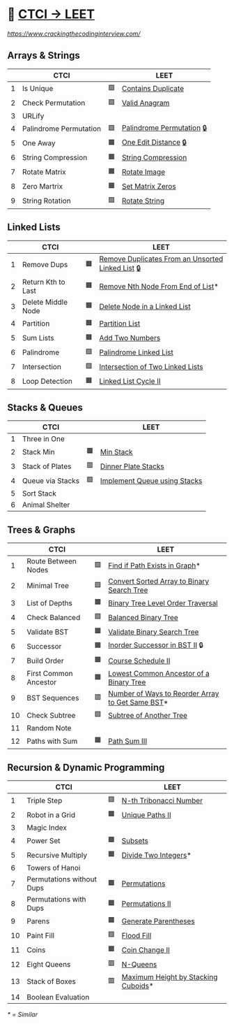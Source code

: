 📗 [CTCI -> LEET](https://leetcode.com/discuss/post/1152824/cracking-the-coding-interview-6th-editio-97nm/)
=================

_https://www.crackingthecodinginterview.com/_


Arrays & Strings
----------------

|    | CTCI                   |    | LEET 
|----|------------------------|----|-----
|  1 | Is Unique              | 🟩 | [Contains Duplicate](https://leetcode.com/problems/contains-duplicate/)
|  2 | Check Permutation      | 🟩 | [Valid Anagram](https://leetcode.com/problems/valid-anagram/)
|  3 | URLify                 | 
|  4 | Palindrome Permutation | 🟩 | [Palindrome Permutation](https://leetcode.com/problems/palindrome-permutation/) [🔒](https://leetcode.ca/2016-08-22-266-Palindrome-Permutation/)
|  5 | One Away               | 🟧 | [One Edit Distance](https://leetcode.com/problems/one-edit-distance/) [🔒](https://leetcode.ca/2016-05-09-161-One-Edit-Distance/)
|  6 | String Compression     | 🟧 | [String Compression](https://leetcode.com/problems/string-compression/)
|  7 | Rotate Matrix          | 🟧 | [Rotate Image](https://leetcode.com/problems/rotate-image/)
|  8 | Zero Martrix           | 🟧 | [Set Matrix Zeros](https://leetcode.com/problems/set-matrix-zeroes/)
|  9 | String Rotation        | 🟩 | [Rotate String](https://leetcode.com/problems/rotate-string/)


Linked Lists
------------

|    | CTCI                   |    | LEET
|----|------------------------|----|-----
|  1 | Remove Dups            | 🟧 | [Remove Duplicates From an Unsorted Linked List](https://leetcode.com/problems/remove-duplicates-from-an-unsorted-linked-list/) [🔒](https://leetcode.ca/2020-12-09-1836-Remove-Duplicates-From-an-Unsorted-Linked-List/)
|  2 | Return Kth to Last     | 🟧 | [Remove Nth Node From End of List](https://leetcode.com/problems/remove-nth-node-from-end-of-list/)*
|  3 | Delete Middle Node     | 🟧 | [Delete Node in a Linked List](https://leetcode.com/problems/delete-node-in-a-linked-list/)
|  4 | Partition              | 🟧 | [Partition List](https://leetcode.com/problems/partition-list/)
|  5 | Sum Lists              | 🟧 | [Add Two Numbers](https://leetcode.com/problems/add-two-numbers/)
|  6 | Palindrome             | 🟩 | [Palindrome Linked List](https://leetcode.com/problems/palindrome-linked-list/)
|  7 | Intersection           | 🟩 | [Intersection of Two Linked Lists](https://leetcode.com/problems/intersection-of-two-linked-lists/)
|  8 | Loop Detection         | 🟧 | [Linked List Cycle II](https://leetcode.com/problems/linked-list-cycle-ii/)


Stacks & Queues
---------------

|    | CTCI                  |    | LEET
|----|-----------------------|----|-----
|  1 | Three in One          |    |
|  2 | Stack Min             | 🟧 | [Min Stack](https://leetcode.com/problems/min-stack/)
|  3 | Stack of Plates       | 🟥 | [Dinner Plate Stacks](https://leetcode.com/problems/dinner-plate-stacks/)
|  4 | Queue via Stacks      | 🟩 | [Implement Queue using Stacks](https://leetcode.com/problems/implement-queue-using-stacks/)
|  5 | Sort Stack            |    |
|  6 | Animal Shelter        |    |


Trees & Graphs
--------------

|    | CTCI                  |    | LEET
|----|-----------------------|----|-----
|  1 | Route Between Nodes   | 🟩 | [Find if Path Exists in Graph](https://leetcode.com/problems/find-if-path-exists-in-graph/)*
|  2 | Minimal Tree          | 🟩 | [Convert Sorted Array to Binary Search Tree](https://leetcode.com/problems/convert-sorted-array-to-binary-search-tree/)
|  3 | List of Depths        | 🟧 | [Binary Tree Level Order Traversal](https://leetcode.com/problems/binary-tree-level-order-traversal/)
|  4 | Check Balanced        | 🟩 | [Balanced Binary Tree](https://leetcode.com/problems/balanced-binary-tree/)
|  5 | Validate BST          | 🟧 | [Validate Binary Search Tree](https://leetcode.com/problems/validate-binary-search-tree/)
|  6 | Successor             | 🟧 | [Inorder Successor in BST II](https://leetcode.com/problems/inorder-successor-in-bst-ii/) 🔒
|  7 | Build Order           | 🟧 | [Course Schedule II](https://leetcode.com/problems/course-schedule-ii/)
|  8 | First Common Ancestor | 🟧 | [Lowest Common Ancestor of a Binary Tree](https://leetcode.com/problems/lowest-common-ancestor-of-a-binary-tree/)
|  9 | BST Sequences         | 🟥 | [Number of Ways to Reorder Array to Get Same BST](https://leetcode.com/problems/number-of-ways-to-reorder-array-to-get-same-bst/)*
| 10 | Check Subtree         | 🟩 | [Subtree of Another Tree](https://leetcode.com/problems/subtree-of-another-tree/)
| 11 | Random Note           |    |
| 12 | Paths with Sum        | 🟧 | [Path Sum III](https://leetcode.com/problems/path-sum-iii/)


Recursion & Dynamic Programming
-------------------------------

|    | CTCI                      |    | LEET
|----|---------------------------|----|-----
|  1 | Triple Step               | 🟩 | [N-th Tribonacci Number](https://leetcode.com/problems/n-th-tribonacci-number/)
|  2 | Robot in a Grid           | 🟧 | [Unique Paths II](https://leetcode.com/problems/unique-paths-ii/)
|  3 | Magic Index               |    |
|  4 | Power Set                 | 🟧 | [Subsets](https://leetcode.com/problems/subsets/)
|  5 | Recursive Multiply        | 🟧 | [Divide Two Integers](https://leetcode.com/problems/divide-two-integers/)*
|  6 | Towers of Hanoi           |    |
|  7 | Permutations without Dups | 🟧 | [Permutations](https://leetcode.com/problems/permutations/)
|  8 | Permutations with Dups    | 🟧 | [Permutations II](https://leetcode.com/problems/permutations-ii/)
|  9 | Parens                    | 🟧 | [Generate Parentheses](https://leetcode.com/problems/generate-parentheses/)
| 10 | Paint Fill                | 🟩 | [Flood Fill](https://leetcode.com/problems/flood-fill/)
| 11 | Coins                     | 🟧 | [Coin Change II](https://leetcode.com/problems/coin-change-2/)
| 12 | Eight Queens              | 🟥 | [N-Queens](https://leetcode.com/problems/n-queens/)
| 13 | Stack of Boxes            | 🟥 | [Maximum Height by Stacking Cuboids](https://leetcode.com/problems/maximum-height-by-stacking-cuboids/)*
| 14 | Boolean Evaluation        |    |


_* = Similar_
